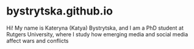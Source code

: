 # bystrytska.github.io

Hi! My name is Kateryna (Katya) Bystrytska, and I am a PhD student at Rutgers University, where I study
how emerging media and social media affect wars and conflicts
